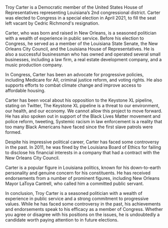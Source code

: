 Troy Carter is a Democratic member of the United States House of Representatives representing Louisiana’s 2nd congressional district. Carter was elected to Congress in a special election in April 2021, to fill the seat left vacant by Cedric Richmond's resignation.

Carter, who was born and raised in New Orleans, is a seasoned politician with a wealth of experience in public service. Before his election to Congress, he served as a member of the Louisiana State Senate, the New Orleans City Council, and the Louisiana House of Representatives. He is also a successful businessman who has owned and operated several small businesses, including a law firm, a real estate development company, and a music production company.

In Congress, Carter has been an advocate for progressive policies, including Medicare for All, criminal justice reform, and voting rights. He also supports efforts to combat climate change and improve access to affordable housing.

Carter has been vocal about his opposition to the Keystone XL pipeline, stating on Twitter, The Keystone XL pipeline is a threat to our environment, our health, and our economy. We cannot allow this project to move forward. He has also spoken out in support of the Black Lives Matter movement and police reform, tweeting, Systemic racism in law enforcement is a reality that too many Black Americans have faced since the first slave patrols were formed.

Despite his impressive political career, Carter has faced some controversy in the past. In 2011, he was fined by the Louisiana Board of Ethics for failing to disclose his financial interests in a company that had a contract with the New Orleans City Council.

Carter is a popular figure in Louisiana politics, known for his down-to-earth personality and genuine concern for his constituents. He has received endorsements from a number of prominent figures, including New Orleans Mayor LaToya Cantrell, who called him a committed public servant.

In conclusion, Troy Carter is a seasoned politician with a wealth of experience in public service and a strong commitment to progressive values. While he has faced some controversy in the past, his achievements and endorsements speak to his efficacy as a member of Congress. Whether you agree or disagree with his positions on the issues, he is undoubtedly a candidate worth paying attention to in future elections.
